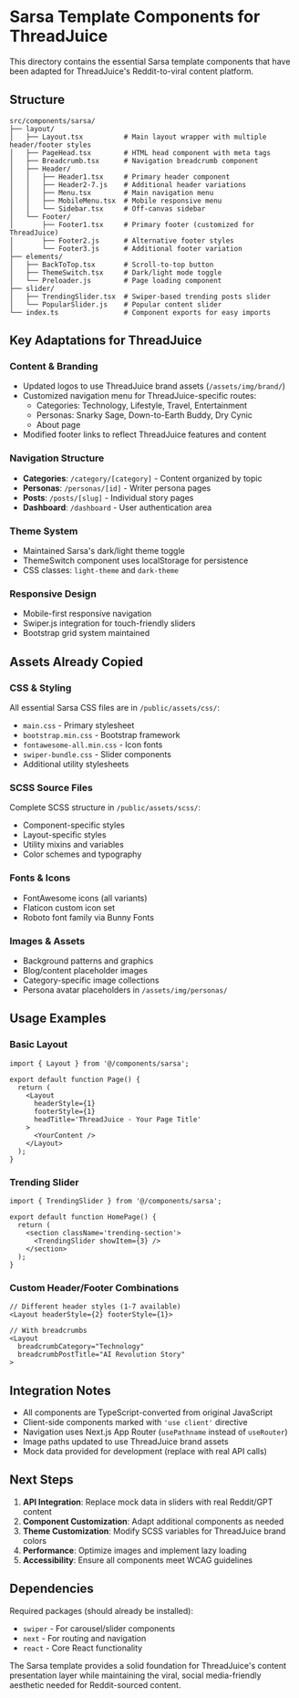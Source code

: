 # Sarsa Template Components for ThreadJuice

This directory contains the essential Sarsa template components that have been adapted for ThreadJuice's Reddit-to-viral content platform.

## Structure

```
src/components/sarsa/
├── layout/
│   ├── Layout.tsx          # Main layout wrapper with multiple header/footer styles
│   ├── PageHead.tsx        # HTML head component with meta tags
│   ├── Breadcrumb.tsx      # Navigation breadcrumb component
│   ├── Header/
│   │   ├── Header1.tsx     # Primary header component
│   │   ├── Header2-7.js    # Additional header variations
│   │   ├── Menu.tsx        # Main navigation menu
│   │   ├── MobileMenu.tsx  # Mobile responsive menu
│   │   └── Sidebar.tsx     # Off-canvas sidebar
│   └── Footer/
│       ├── Footer1.tsx     # Primary footer (customized for ThreadJuice)
│       ├── Footer2.js      # Alternative footer styles
│       └── Footer3.js      # Additional footer variation
├── elements/
│   ├── BackToTop.tsx       # Scroll-to-top button
│   ├── ThemeSwitch.tsx     # Dark/light mode toggle
│   └── Preloader.js        # Page loading component
├── slider/
│   ├── TrendingSlider.tsx  # Swiper-based trending posts slider
│   └── PopularSlider.js    # Popular content slider
└── index.ts                # Component exports for easy imports
```

## Key Adaptations for ThreadJuice

### Content & Branding

- Updated logos to use ThreadJuice brand assets (`/assets/img/brand/`)
- Customized navigation menu for ThreadJuice-specific routes:
  - Categories: Technology, Lifestyle, Travel, Entertainment
  - Personas: Snarky Sage, Down-to-Earth Buddy, Dry Cynic
  - About page
- Modified footer links to reflect ThreadJuice features and content

### Navigation Structure

- **Categories**: `/category/[category]` - Content organized by topic
- **Personas**: `/personas/[id]` - Writer persona pages
- **Posts**: `/posts/[slug]` - Individual story pages
- **Dashboard**: `/dashboard` - User authentication area

### Theme System

- Maintained Sarsa's dark/light theme toggle
- ThemeSwitch component uses localStorage for persistence
- CSS classes: `light-theme` and `dark-theme`

### Responsive Design

- Mobile-first responsive navigation
- Swiper.js integration for touch-friendly sliders
- Bootstrap grid system maintained

## Assets Already Copied

### CSS & Styling

All essential Sarsa CSS files are in `/public/assets/css/`:

- `main.css` - Primary stylesheet
- `bootstrap.min.css` - Bootstrap framework
- `fontawesome-all.min.css` - Icon fonts
- `swiper-bundle.css` - Slider components
- Additional utility stylesheets

### SCSS Source Files

Complete SCSS structure in `/public/assets/scss/`:

- Component-specific styles
- Layout-specific styles
- Utility mixins and variables
- Color schemes and typography

### Fonts & Icons

- FontAwesome icons (all variants)
- Flaticon custom icon set
- Roboto font family via Bunny Fonts

### Images & Assets

- Background patterns and graphics
- Blog/content placeholder images
- Category-specific image collections
- Persona avatar placeholders in `/assets/img/personas/`

## Usage Examples

### Basic Layout

```tsx
import { Layout } from '@/components/sarsa';

export default function Page() {
  return (
    <Layout
      headerStyle={1}
      footerStyle={1}
      headTitle='ThreadJuice - Your Page Title'
    >
      <YourContent />
    </Layout>
  );
}
```

### Trending Slider

```tsx
import { TrendingSlider } from '@/components/sarsa';

export default function HomePage() {
  return (
    <section className='trending-section'>
      <TrendingSlider showItem={3} />
    </section>
  );
}
```

### Custom Header/Footer Combinations

```tsx
// Different header styles (1-7 available)
<Layout headerStyle={2} footerStyle={1}>

// With breadcrumbs
<Layout
  breadcrumbCategory="Technology"
  breadcrumbPostTitle="AI Revolution Story"
>
```

## Integration Notes

- All components are TypeScript-converted from original JavaScript
- Client-side components marked with `'use client'` directive
- Navigation uses Next.js App Router (`usePathname` instead of `useRouter`)
- Image paths updated to use ThreadJuice brand assets
- Mock data provided for development (replace with real API calls)

## Next Steps

1. **API Integration**: Replace mock data in sliders with real Reddit/GPT content
2. **Component Customization**: Adapt additional components as needed
3. **Theme Customization**: Modify SCSS variables for ThreadJuice brand colors
4. **Performance**: Optimize images and implement lazy loading
5. **Accessibility**: Ensure all components meet WCAG guidelines

## Dependencies

Required packages (should already be installed):

- `swiper` - For carousel/slider components
- `next` - For routing and navigation
- `react` - Core React functionality

The Sarsa template provides a solid foundation for ThreadJuice's content presentation layer while maintaining the viral, social media-friendly aesthetic needed for Reddit-sourced content.
